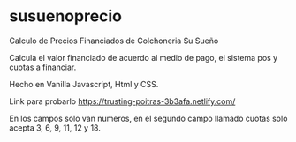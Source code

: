 # susuenoprecio
Calculo de Precios Financiados de Colchoneria Su Sueño

Calcula el valor financiado de acuerdo al medio de pago, el sistema pos y cuotas a financiar.

Hecho en Vanilla Javascript, Html y CSS.

Link para probarlo https://trusting-poitras-3b3afa.netlify.com/

En los campos solo van numeros, en el segundo campo llamado cuotas solo acepta 3, 6, 9, 11, 12 y 18.
